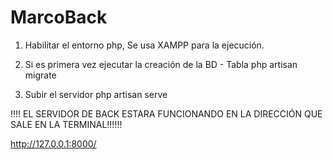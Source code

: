 # MarcoBack

1. Habilitar el entorno php, Se usa XAMPP para la ejecución.
2. Si es primera vez ejecutar la creación de la BD - Tabla
            php artisan migrate

3. Subir el servidor 
            php artisan serve


!!!! EL SERVIDOR DE BACK ESTARA FUNCIONANDO EN LA DIRECCIÓN QUE SALE EN LA TERMINAL!!!!!!


http://127.0.0.1:8000/